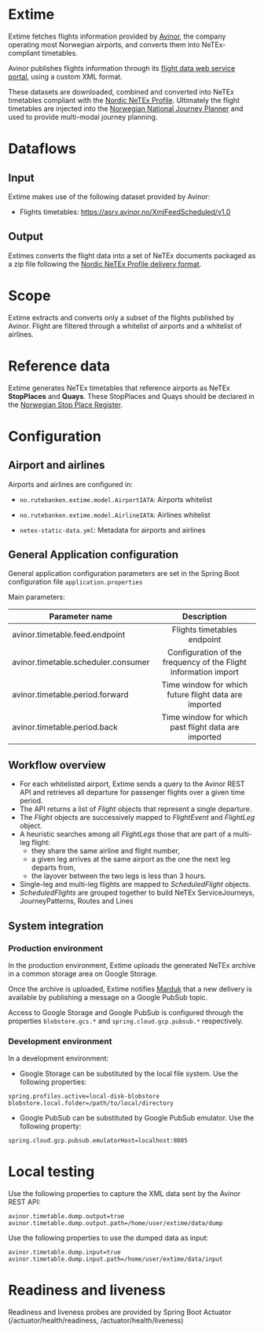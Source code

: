 # Extime

Extime fetches flights information provided by [Avinor](https://avinor.no), the company operating most Norwegian airports, and converts them into NeTEx-compliant timetables.

Avinor publishes flights information through its [flight data web service portal](https://avinor.no/konsern/tjenester/flydata), using a custom XML format.

These datasets are downloaded, combined and converted into NeTEx timetables compliant with the [Nordic NeTEx Profile](https://enturas.atlassian.net/wiki/spaces/PUBLIC/pages/728891481/Nordic+NeTEx+Profile).
Ultimately the flight timetables are injected into the [Norwegian National Journey Planner](https://en-tur.no) and used to provide multi-modal journey planning. 

# Dataflows

## Input
Extime makes use of the following dataset provided by Avinor:
- Flights timetables: https://asrv.avinor.no/XmlFeedScheduled/v1.0

## Output
Extimes converts the flight data into a set of NeTEx documents packaged as a zip file following the [Nordic NeTEx Profile delivery format](https://enturas.atlassian.net/wiki/spaces/PUBLIC/pages/728563782/General+information+NeTEx#Generalinformation:NeTEx-PublicationDeliveryExchanginginformation).

# Scope
Extime extracts and converts only a subset of the flights published by Avinor. Flight are filtered through a whitelist of airports and a whitelist of airlines.
 
# Reference data
Extime generates NeTEx timetables that reference airports as NeTEx **StopPlaces** and **Quays**. These StopPlaces and Quays should be declared in the [Norwegian Stop Place Register](https://stoppested.entur.org).

# Configuration

## Airport and airlines
Airports and airlines are configured in:

- `no.rutebanken.extime.model.AirportIATA`: Airports whitelist

- `no.rutebanken.extime.model.AirlineIATA`: Airlines whitelist

- `netex-static-data.yml`: Metadata for airports and airlines
 
## General Application configuration
General application configuration parameters are set in the Spring Boot configuration file `application.properties`

Main parameters:

| Parameter name                      |                           Description                           | 
|-------------------------------------|:---------------------------------------------------------------:|
| avinor.timetable.feed.endpoint      |                   Flights timetables endpoint                   |
| avinor.timetable.scheduler.consumer | Configuration of the frequency of the Flight information import |
| avinor.timetable.period.forward     |      Time window for which future flight data are imported      |
| avinor.timetable.period.back        |       Time window for which past flight data are imported       |

## Workflow overview
- For each whitelisted airport, Extime sends a query to the Avinor REST API and retrieves all departure for passenger flights over a given time period.
- The API returns a list of _Flight_ objects that represent a single departure.
- The _Flight_ objects are successively mapped to _FlightEvent_  and _FlightLeg_ object.
- A heuristic searches among all _FlightLegs_ those that are part of a multi-leg flight:
  - they share the same airline and flight number,
  - a given leg arrives at the same airport as the one the next leg departs from,
  - the layover between the two legs is less than 3 hours.
- Single-leg and multi-leg flights are mapped to _ScheduledFlight_ objects.
- _ScheduledFlights_ are grouped together to build NeTEx ServiceJourneys, JourneyPatterns, Routes and Lines

## System integration

### Production environment

In the production environment, Extime uploads the generated NeTEx archive in a common storage area on Google Storage.

Once the archive is uploaded, Extime notifies [Marduk](https://github.com/entur/marduk) that a new delivery is available by publishing a message on a Google PubSub topic.

Access to Google Storage and Google PubSub is configured through the properties `blobstore.gcs.*` and `spring.cloud.gcp.pubsub.*` respectively.

### Development environment 
In a development environment:
 - Google Storage can be substituted by the local file system. Use the following properties:
```
spring.profiles.active=local-disk-blobstore
blobstore.local.folder=/path/to/local/directory
```
 
 - Google PubSub can be substituted by Google PubSub emulator. Use the following property:
```
spring.cloud.gcp.pubsub.emulatorHost=localhost:8085
```

# Local testing
Use the following properties to capture the XML data sent by the Avinor REST API:
```
avinor.timetable.dump.output=true
avinor.timetable.dump.output.path=/home/user/extime/data/dump
```
Use the following properties to use the dumped data as input:
```
avinor.timetable.dump.input=true
avinor.timetable.dump.input.path=/home/user/extime/data/input
```
# Readiness and liveness
Readiness and liveness probes are provided by Spring Boot Actuator (/actuator/health/readiness, /actuator/health/liveness)

